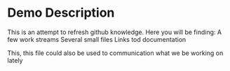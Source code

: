# Demo Description
This is an attempt to refresh github knowledge.
Here you will be finding:
  A few work streams
  Several small files
  Links tod documentation 
  
  This, this file could also be used to communication what we be working on lately 
